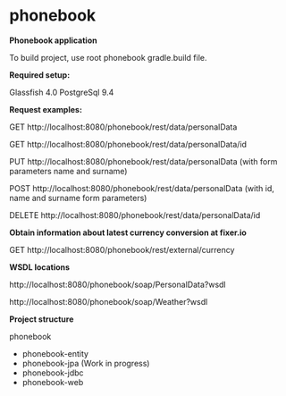 # phonebook
**Phonebook application**

To build project, use root phonebook gradle.build file.

**Required setup:**

Glassfish 4.0
PostgreSql 9.4

**Request examples:**

GET http://localhost:8080/phonebook/rest/data/personalData

GET http://localhost:8080/phonebook/rest/data/personalData/id

PUT http://localhost:8080/phonebook/rest/data/personalData (with form parameters name and surname)

POST http://localhost:8080/phonebook/rest/data/personalData (with id, name and surname form parameters)

DELETE http://localhost:8080/phonebook/rest/data/personalData/id


**Obtain information about latest currency conversion at fixer.io**

GET http://localhost:8080/phonebook/rest/external/currency


**WSDL locations**

http://localhost:8080/phonebook/soap/PersonalData?wsdl

http://localhost:8080/phonebook/soap/Weather?wsdl


**Project structure**

phonebook
- phonebook-entity
- phonebook-jpa (Work in progress)
- phonebook-jdbc
- phonebook-web
